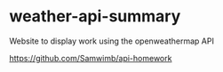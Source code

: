 # weather-api-summary
Website to display work using the openweathermap API

https://github.com/Samwimb/api-homework

